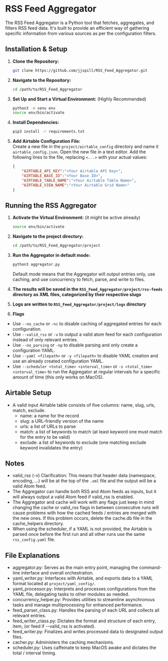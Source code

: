 # RSS Feed Aggregator

The RSS Feed Aggregator is a Python tool that fetches, aggregates, and filters RSS feed data. It's built to provide an efficient way of gathering specific information from various sources as per the configuration filters.

## Installation & Setup

1. **Clone the Repository:**
    ```bash
    git clone https://github.com/jjspill/RSS_Feed_Aggregator.git
    ```

2. **Navigate to the Repository:**
    ```bash
    cd /path/to/RSS_Feed_Aggregator
    ```

3. **Set Up and Start a Virtual Environment:** (Highly Recommended)
    ```bash
    python3 -m venv env
    source env/bin/activate
    ```

4. **Install Dependencies:**
    ```bash
    pip3 install -r requirements.txt
    ```

5. **Add Airtable Configuration File:**  
    Create a new file in the `project/airtable_config` directory and name it `airtable_config.json`.
    Open the new file in a text editor.
    Add the following lines to the file, replacing `<...>` with your actual values:
    ```json
    {
	    "AIRTABLE_API_KEY":"<Your Airtable API Key>",
	    "AIRTABLE_BASE_ID":"<Your Base ID>",
	    "AIRTABLE_TABLE_NAME":"<Your Airtable Table Name>",
	    "AIRTABLE_VIEW_NAME":"<Your Airtable Grid Name>"
    }
    ```

## Running the RSS Aggregator

1. **Activate the Virtual Environment:** (it might be active already)
    ```bash
    source env/bin/activate
    ```
2. **Navigate to the project directory:**
    ```bash
    cd /path/to/RSS_Feed_Aggregator/project
    ```

3. **Run the Aggregator in default mode:**
    ```bash
    python3 aggregator.py
    ```
    Default mode means that the Aggregator will output entries only, use caching, and use concurrency to fetch, parse, and write to files.

4. **The results will be saved in the `RSS_Feed_Aggregator/project/rss-feeds` directory as XML files, categorized by their respective slugs**  

5. **Logs are written to `RSS_Feed_Aggregator/project/logs` directory**

6. **Flags**
- Use `--no_cache` or `-nc` to disable caching of aggregated entries for each configuration.
- Use `--valid_rss` or `-v` to output a valid atom feed for each configuration instead of only relevant entries.
- Use `--no_parsing` or `-np` to disable parsing and only create a configuration YAML.
- Use `--yaml <filepath>` or `-y <filepath>` to disable YAML creation and use an already created configuration YAML.
- Use `--scheduler <total_time> <interval_time>` or `-s <total_time> <interval_time>` to run the Aggregator at regular intervals for a specific amount of time (this only works on MacOS).

## Airtable Setup
- A valid input Airtable table consists of five columns: name, slug, urls, match, exclude.
    - name: a name for the record
    - slug: a URL-friendly version of the name
    - urls: a list of URLs to parse
    - match: a list of keywords to match (at least keyword one must match for the entry to be valid)
    - exclude: a list of keywords to exclude (one matching exclude keyword invalidates the entry)

## Notes
- valid_rss (-v) Clarification: This means that header data (namespace, encoding, ...) will be at the top of the `.xml` file and the output will be a valid Atom feed.
- The Aggregator can handle both RSS and Atom feeds as inputs, but it will always output a valid Atom feed if valid_rss is enabled.
- The Aggregator and cache will work with any flags just keep in mind changing the cache or valid_rss flags in between consecutive runs will cause problems with how the cached feeds / entries are merged with the new ones. If this problem occurs, delete the cache.db file in the cache_helpers directory.
- When using the scheduler, if a YAML is not provided, the Airtable is parsed once before the first run and all other runs use the same `rss_config.yaml` file.

## File Explanations
- aggregator.py: Serves as the main entry point, managing the command-line interface and overall orchestration.
- yaml_writer.py: Interfaces with Airtable, and exports data to a YAML format located at `project/yaml_config/`.
- yaml_processor.py: Interprets and processes configurations from the YAML file, delegating tasks to other modules as needed.
- concurrency_helper.py: Provides utilities to streamline asynchronous tasks and manage multiprocessing for enhanced performance.
- feed_parser_class.py: Handles the parsing of each URL and collects all relevant entries.
- feed_writer_class.py: Dictates the format and structure of each entry, item, (or feed if --valid_rss is activated).
- feed_writer.py: Finalizes and writes processed data to designated output files.
- cacher.py: Administers the caching mechanisms.
- scheduler.py: Uses caffeinate to keep MacOS awake and dictates the total / interval timing.